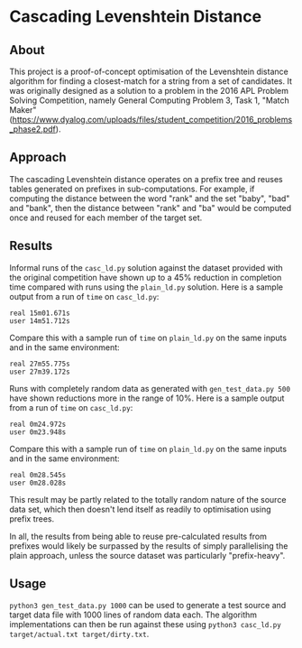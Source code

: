 Cascading Levenshtein Distance
==============================

About
-----

This project is a proof-of-concept optimisation of the Levenshtein distance
algorithm for finding a closest-match for a string from a set of candidates. It
was originally designed as a solution to a problem in the 2016 APL Problem
Solving Competition, namely General Computing Problem 3, Task 1, "Match Maker"
(<https://www.dyalog.com/uploads/files/student_competition/2016_problems_phase2.pdf>).

Approach
--------

The cascading Levenshtein distance operates on a prefix tree and reuses tables
generated on prefixes in sub-computations. For example, if computing the
distance between the word "rank" and the set "baby", "bad" and "bank", then the
distance between "rank" and "ba" would be computed once and reused for each
member of the target set.

Results
-------

Informal runs of the `casc_ld.py` solution against the dataset provided with the
original competition have shown up to a 45% reduction in completion time
compared with runs using the `plain_ld.py` solution. Here is a sample output from
a run of `time` on `casc_ld.py`:

    real 15m01.671s
    user 14m51.712s

Compare this with a sample run of `time` on `plain_ld.py` on the same inputs and
in the same environment:

    real 27m55.775s
    user 27m39.172s

Runs with completely random data as generated with `gen_test_data.py 500` have
shown reductions more in the range of 10%. Here is a sample output from
a run of `time` on `casc_ld.py`:

    real 0m24.972s
    user 0m23.948s

Compare this with a sample run of `time` on `plain_ld.py` on the same inputs and
in the same environment:

    real 0m28.545s
    user 0m28.028s

This result may be partly related to the totally random nature of the source
data set, which then doesn't lend itself as readily to optimisation using prefix
trees.

In all, the results from being able to reuse pre-calculated results from
prefixes would likely be surpassed by the results of simply parallelising the
plain approach, unless the source dataset was particularly "prefix-heavy".

Usage
-----

`python3 gen_test_data.py 1000` can be used to generate a test source and target
data file with 1000 lines of random data each. The algorithm implementations can
then be run against these using `python3 casc_ld.py target/actual.txt
target/dirty.txt`.
